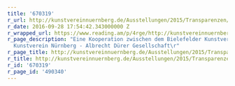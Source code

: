 ```yaml
---
title: '670319'
r_url: http://kunstvereinnuernberg.de/Ausstellungen/2015/Transparenzen/
r_date: 2016-09-28 17:54:42.343000000 Z
r_wrapped_url: https://www.reading.am/p/4rge/http://kunstvereinnuernberg.de/Ausstellungen/2015/Transparenzen/
r_page_description: "Eine Kooperation zwischen dem Bielefelder Kunstverein und dem
  Kunstverein Nürnberg - Albrecht Dürer Gesellschaft\r"
r_page_title: http://kunstvereinnuernberg.de/Ausstellungen/2015/Transparenzen/
r_title: http://kunstvereinnuernberg.de/Ausstellungen/2015/Transparenzen/
r_id: '670319'
r_page_id: '490340'
---
```


